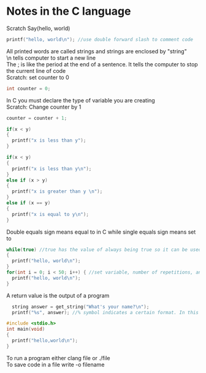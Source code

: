 # Notes in the C language

Scratch Say(hello, world)

```C
printf("hello, world\n"); //use double forward slash to comment code
```

All printed words are called strings and strings are enclosed by "string" <br>
\n tells computer to start a new line <br>
The ; is like the period at the end of a sentence. It tells the computer to stop the current line of code <br>
Scratch: set counter to 0

```C
int counter = 0;
```

In C you must declare the type of variable you are creating <br>
Scratch: Change counter by 1

```C
counter = counter + 1;
```

```C
if(x < y) 
{
  printf("x is less than y");
}
```

```C
if(x < y)
{
  printf("x is less than y\n");
}
else if (x > y)
{
  printf("x is greater than y \n");
}
else if (x == y)
{
  printf("x is equal to y\n");
}
```

Double equals sign means equal to in C while single equals sign means set to

```C
while(true) //true has the value of always being true so it can be used to create a forever loop
{
  printf("hello, world\n");
}
for(int i = 0; i < 50; i++) { //set variable, number of repetitions, and incrementation
  printf("hello, world\n");
}
```

A return value is the output of a program

```C
  string answer = get_string("What's your name?\n");
  printf("%s", answer); //% symbol indicates a certain format. In this case it tells the printf function to print a string
```
```C
#include <stdio.h>
int main(void) 
{
  printf("hello,world\n");
}
```

To run a program either clang file or ./file <br>
To save code in a file write -o filename 
